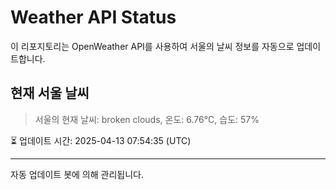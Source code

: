 
# Weather API Status

이 리포지토리는 OpenWeather API를 사용하여 서울의 날씨 정보를 자동으로 업데이트합니다.

## 현재 서울 날씨
> 서울의 현재 날씨: broken clouds, 온도: 6.76°C, 습도: 57%

⏳ 업데이트 시간: 2025-04-13 07:54:35 (UTC)

---
자동 업데이트 봇에 의해 관리됩니다.
